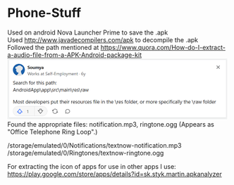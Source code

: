 # Phone-Stuff
Used on android Nova Launcher Prime to save the .apk
\
Used http://www.javadecompilers.com/apk to decompile the .apk
\
Followed the path mentioned at https://www.quora.com/How-do-I-extract-a-audio-file-from-a-APK-Android-package-kit
\
<img width="499" alt="Answer" src="./Answer.png">
\
Found the appropriate files: notification.mp3, ringtone.ogg (Appears as "Office Telephone Ring Loop".)

/storage/emulated/0/Notifications/textnow-notification.mp3
\
/storage/emulated/0/Ringtones/textnow-ringtone.ogg

For extracting the icon of apps for use in other apps I use:
\
https://play.google.com/store/apps/details?id=sk.styk.martin.apkanalyzer
